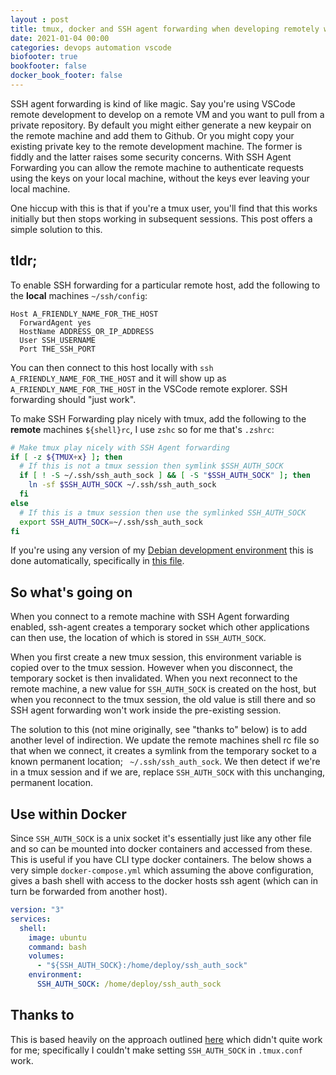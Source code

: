 ```yaml
---
layout : post
title: tmux, docker and SSH agent forwarding when developing remotely with VSCode
date: 2021-01-04 00:00
categories: devops automation vscode
biofooter: true
bookfooter: false
docker_book_footer: false
---
```


SSH agent forwarding is kind of like magic. Say you're using VSCode remote development to develop on a remote VM and you want to pull from a private repository. By default you might either generate a new keypair on the remote machine and add them to Github. Or you might copy your existing private key to the remote development machine. The former is fiddly and the latter raises some security concerns. With SSH Agent Forwarding you can allow the remote machine to authenticate requests using the keys on your local machine, without the keys ever leaving your local machine.

One hiccup with this is that if you're a tmux user, you'll find that this works initially but then stops working in subsequent sessions. This post offers a simple solution to this.

<!--more-->

## tldr;

To enable SSH forwarding for a particular remote host, add the following to the **local** machines `~/ssh/config`:

```
Host A_FRIENDLY_NAME_FOR_THE_HOST
  ForwardAgent yes
  HostName ADDRESS_OR_IP_ADDRESS
  User SSH_USERNAME
  Port THE_SSH_PORT
```

You can then connect to this host locally with `ssh A_FRIENDLY_NAME_FOR_THE_HOST` and it will show up as `A_FRIENDLY_NAME_FOR_THE_HOST` in the VSCode remote explorer. SSH forwarding should "just work".

To make SSH Forwarding play nicely with tmux, add the following to the **remote** machines `${shell}rc`, I use `zshc` so for me that's `.zshrc`:

```bash
# Make tmux play nicely with SSH Agent forwarding
if [ -z ${TMUX+x} ]; then
  # If this is not a tmux session then symlink $SSH_AUTH_SOCK
  if [ ! -S ~/.ssh/ssh_auth_sock ] && [ -S "$SSH_AUTH_SOCK" ]; then
    ln -sf $SSH_AUTH_SOCK ~/.ssh/ssh_auth_sock
  fi
else
  # If this is a tmux session then use the symlinked SSH_AUTH_SOCK
  export SSH_AUTH_SOCK=~/.ssh/ssh_auth_sock
fi
```

If you're using any version of my [Debian development environment](https://github.com/TalkingQuickly/debian_dev_env) this is done automatically, specifically in [this file](https://github.com/TalkingQuickly/debian_dev_env/blob/master/dotfiles/.zshrc.personal.after).

## So what's going on

When you connect to a remote machine with SSH Agent forwarding enabled, ssh-agent creates a temporary socket which other applications can then use, the location of which is stored in `SSH_AUTH_SOCK`.

When you first create a new tmux session, this environment variable is copied over to the tmux session. However when you disconnect, the temporary socket is then invalidated. When you next reconnect to the remote machine, a new value for `SSH_AUTH_SOCK` is created on the host, but when you reconnect to the tmux session, the old value is still there and so SSH agent forwarding won't work inside the pre-existing session.

The solution to this (not mine originally, see "thanks to" below) is to add another level of indirection. We update the remote machines shell rc file so that when we connect, it creates a symlink from the temporary socket to a known permanent location; ` ~/.ssh/ssh_auth_sock`. We then detect if we're in a tmux session and if we are, replace `SSH_AUTH_SOCK` with this unchanging, permanent location.

## Use within Docker

Since `SSH_AUTH_SOCK` is a unix socket it's essentially just like any other file and so can be mounted into docker containers and accessed from these. This is useful if you have CLI type docker containers. The below shows a very simple `docker-compose.yml` which assuming the above configuration, gives a bash shell with access to the docker hosts ssh agent (which can in turn be forwarded from another host).

```yaml
version: "3"
services:
  shell:
    image: ubuntu
    command: bash
    volumes:
      - "${SSH_AUTH_SOCK}:/home/deploy/ssh_auth_sock"
    environment:
      SSH_AUTH_SOCK: /home/deploy/ssh_auth_sock
```

## Thanks to

This is based heavily on the approach outlined [here](https://werat.github.io/2017/02/04/tmux-ssh-agent-forwarding) which didn't quite work for me; specifically I couldn't make setting `SSH_AUTH_SOCK` in `.tmux.conf` work.